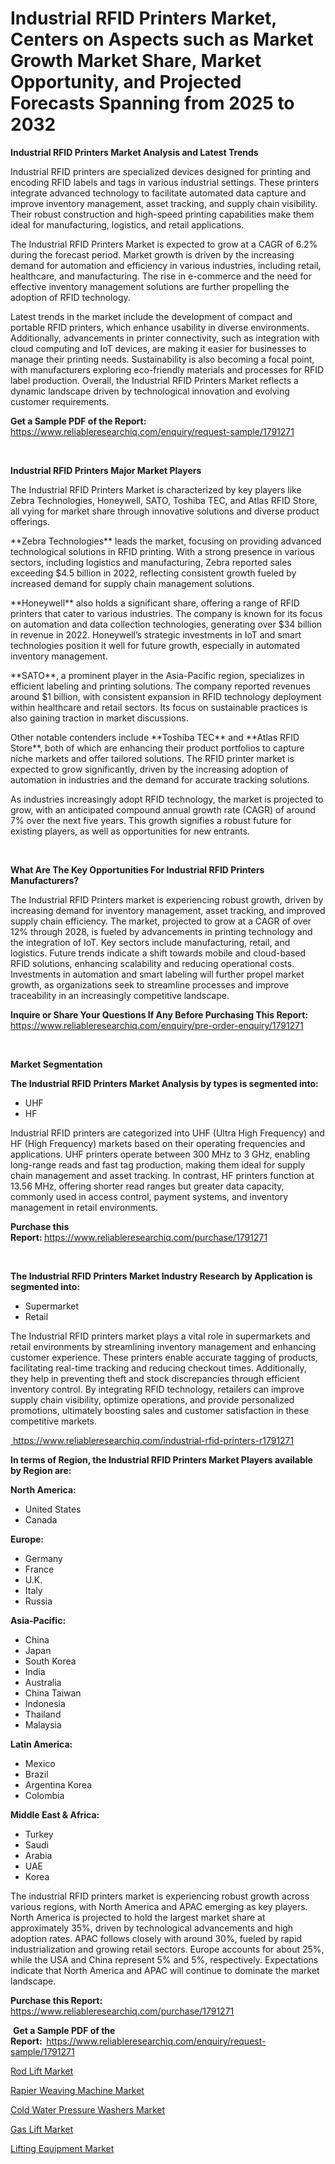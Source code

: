 <p><h1>Industrial RFID Printers Market, Centers on Aspects such as Market Growth Market Share, Market Opportunity, and Projected Forecasts Spanning from 2025 to 2032</h1></p><p><strong>Industrial RFID Printers Market Analysis and Latest Trends</strong></p>
<p><p>Industrial RFID printers are specialized devices designed for printing and encoding RFID labels and tags in various industrial settings. These printers integrate advanced technology to facilitate automated data capture and improve inventory management, asset tracking, and supply chain visibility. Their robust construction and high-speed printing capabilities make them ideal for manufacturing, logistics, and retail applications.</p><p>The Industrial RFID Printers Market is expected to grow at a CAGR of 6.2% during the forecast period. Market growth is driven by the increasing demand for automation and efficiency in various industries, including retail, healthcare, and manufacturing. The rise in e-commerce and the need for effective inventory management solutions are further propelling the adoption of RFID technology.</p><p>Latest trends in the market include the development of compact and portable RFID printers, which enhance usability in diverse environments. Additionally, advancements in printer connectivity, such as integration with cloud computing and IoT devices, are making it easier for businesses to manage their printing needs. Sustainability is also becoming a focal point, with manufacturers exploring eco-friendly materials and processes for RFID label production. Overall, the Industrial RFID Printers Market reflects a dynamic landscape driven by technological innovation and evolving customer requirements.</p></p>
<p><strong>Get a Sample PDF of the Report:&nbsp;</strong> <a href="https://www.reliableresearchiq.com/enquiry/request-sample/1791271?utm_campaign=1842&utm_medium=2&utm_source=Github&utm_content=ia&utm_term=09042025&utm_id=industrial-rfid-printers">https://www.reliableresearchiq.com/enquiry/request-sample/1791271</a></p>
<p>&nbsp;</p>
<p><strong>Industrial RFID Printers Major Market Players</strong></p>
<p><p>The Industrial RFID Printers Market is characterized by key players like Zebra Technologies, Honeywell, SATO, Toshiba TEC, and Atlas RFID Store, all vying for market share through innovative solutions and diverse product offerings. </p><p>**Zebra Technologies** leads the market, focusing on providing advanced technological solutions in RFID printing. With a strong presence in various sectors, including logistics and manufacturing, Zebra reported sales exceeding $4.5 billion in 2022, reflecting consistent growth fueled by increased demand for supply chain management solutions.</p><p>**Honeywell** also holds a significant share, offering a range of RFID printers that cater to various industries. The company is known for its focus on automation and data collection technologies, generating over $34 billion in revenue in 2022. Honeywell’s strategic investments in IoT and smart technologies position it well for future growth, especially in automated inventory management.</p><p>**SATO**, a prominent player in the Asia-Pacific region, specializes in efficient labeling and printing solutions. The company reported revenues around $1 billion, with consistent expansion in RFID technology deployment within healthcare and retail sectors. Its focus on sustainable practices is also gaining traction in market discussions.</p><p>Other notable contenders include **Toshiba TEC** and **Atlas RFID Store**, both of which are enhancing their product portfolios to capture niche markets and offer tailored solutions. The RFID printer market is expected to grow significantly, driven by the increasing adoption of automation in industries and the demand for accurate tracking solutions.</p><p>As industries increasingly adopt RFID technology, the market is projected to grow, with an anticipated compound annual growth rate (CAGR) of around 7% over the next five years. This growth signifies a robust future for existing players, as well as opportunities for new entrants.</p></p>
<p>&nbsp;</p>
<p><strong>What Are The Key Opportunities For Industrial RFID Printers Manufacturers?</strong></p>
<p><p>The Industrial RFID Printers market is experiencing robust growth, driven by increasing demand for inventory management, asset tracking, and improved supply chain efficiency. The market, projected to grow at a CAGR of over 12% through 2028, is fueled by advancements in printing technology and the integration of IoT. Key sectors include manufacturing, retail, and logistics. Future trends indicate a shift towards mobile and cloud-based RFID solutions, enhancing scalability and reducing operational costs. Investments in automation and smart labeling will further propel market growth, as organizations seek to streamline processes and improve traceability in an increasingly competitive landscape.</p></p>
<p><strong>Inquire or Share Your Questions If Any Before Purchasing This Report:</strong> <a href="https://www.reliableresearchiq.com/enquiry/pre-order-enquiry/1791271?utm_campaign=1842&utm_medium=2&utm_source=Github&utm_content=ia&utm_term=09042025&utm_id=industrial-rfid-printers">https://www.reliableresearchiq.com/enquiry/pre-order-enquiry/1791271</a></p>
<p>&nbsp;</p>
<p><strong>Market Segmentation</strong></p>
<p><strong>The Industrial RFID Printers Market Analysis by types is segmented into:</strong></p>
<p><ul><li>UHF</li><li>HF</li></ul></p>
<p><p>Industrial RFID printers are categorized into UHF (Ultra High Frequency) and HF (High Frequency) markets based on their operating frequencies and applications. UHF printers operate between 300 MHz to 3 GHz, enabling long-range reads and fast tag production, making them ideal for supply chain management and asset tracking. In contrast, HF printers function at 13.56 MHz, offering shorter read ranges but greater data capacity, commonly used in access control, payment systems, and inventory management in retail environments.</p></p>
<p><strong>Purchase this Report:&nbsp;</strong><a href="https://www.reliableresearchiq.com/purchase/1791271?utm_campaign=1842&utm_medium=2&utm_source=Github&utm_content=ia&utm_term=09042025&utm_id=industrial-rfid-printers">https://www.reliableresearchiq.com/purchase/1791271</a></p>
<p>&nbsp;</p>
<p><strong>The Industrial RFID Printers Market Industry Research by Application is segmented into:</strong></p>
<p><ul><li>Supermarket</li><li>Retail</li></ul></p>
<p><p>The Industrial RFID printers market plays a vital role in supermarkets and retail environments by streamlining inventory management and enhancing customer experience. These printers enable accurate tagging of products, facilitating real-time tracking and reducing checkout times. Additionally, they help in preventing theft and stock discrepancies through efficient inventory control. By integrating RFID technology, retailers can improve supply chain visibility, optimize operations, and provide personalized promotions, ultimately boosting sales and customer satisfaction in these competitive markets.</p></p>
<p><a href="https://www.reliableresearchiq.com/industrial-rfid-printers-r1791271?utm_campaign=1842&utm_medium=2&utm_source=Github&utm_content=ia&utm_term=09042025&utm_id=industrial-rfid-printers">&nbsp;https://www.reliableresearchiq.com/industrial-rfid-printers-r1791271</a></p>
<p><strong>In terms of Region, the Industrial RFID Printers Market Players available by Region are:</strong></p>
<p>
    <p> <strong> North America: </strong>
        <ul>
            <li>United States</li>
            <li>Canada</li>
        </ul>
        </p> 
    <p> <strong> Europe: </strong>
        <ul>
            <li>Germany</li>
            <li>France</li>
            <li>U.K.</li>
            <li>Italy</li>
            <li>Russia</li>
        </ul>
        </p> 
    <p> <strong> Asia-Pacific: </strong>
        <ul>
            <li>China</li>
            <li>Japan</li>
            <li>South Korea</li>
            <li>India</li>
            <li>Australia</li>
            <li>China Taiwan</li>
            <li>Indonesia</li>
            <li>Thailand</li>
            <li>Malaysia</li>
        </ul>
        </p> 
    <p> <strong> Latin America: </strong>
        <ul>
            <li>Mexico</li>
            <li>Brazil</li>
            <li>Argentina Korea</li>
            <li>Colombia</li>
        </ul>
        </p> 
    <p> <strong> Middle East & Africa: </strong>
        <ul>
            <li>Turkey</li>
            <li>Saudi</li>
            <li>Arabia</li>
            <li>UAE</li>
            <li>Korea</li>
        </ul>
    </p>
    </p>
<p><p>The industrial RFID printers market is experiencing robust growth across various regions, with North America and APAC emerging as key players. North America is projected to hold the largest market share at approximately 35%, driven by technological advancements and high adoption rates. APAC follows closely with around 30%, fueled by rapid industrialization and growing retail sectors. Europe accounts for about 25%, while the USA and China represent 5% and 5%, respectively. Expectations indicate that North America and APAC will continue to dominate the market landscape.</p></p>
<p><strong>Purchase this Report: </strong><a href="https://www.reliableresearchiq.com/purchase/1791271?utm_campaign=1842&utm_medium=2&utm_source=Github&utm_content=ia&utm_term=09042025&utm_id=industrial-rfid-printers">https://www.reliableresearchiq.com/purchase/1791271</a></p>
<p>&nbsp;<strong>Get a Sample PDF of the Report:&nbsp;&nbsp;</strong><a href="https://www.reliableresearchiq.com/enquiry/request-sample/1791271?utm_campaign=1842&utm_medium=2&utm_source=Github&utm_content=ia&utm_term=09042025&utm_id=industrial-rfid-printers">https://www.reliableresearchiq.com/enquiry/request-sample/1791271</a></p>
<p><strong></strong></p>
<p><p><a href="https://github.com/gitfwelday/Market-Research-Report-List-1/blob/main/rod-lift-market.md?utm_campaign=1842&utm_medium=2&utm_source=Github&utm_content=ia&utm_term=09042025&utm_id=industrial-rfid-printers">Rod Lift Market</a></p><p><a href="https://github.com/buseknoden2b/Market-Research-Report-List-1/blob/main/rapier-weaving-machine-market.md?utm_campaign=1842&utm_medium=2&utm_source=Github&utm_content=ia&utm_term=09042025&utm_id=industrial-rfid-printers">Rapier Weaving Machine Market</a></p><p><a href="https://github.com/mronmizoe/Market-Research-Report-List-1/blob/main/cold-water-pressure-washers-market.md?utm_campaign=1842&utm_medium=2&utm_source=Github&utm_content=ia&utm_term=09042025&utm_id=industrial-rfid-printers">Cold Water Pressure Washers Market</a></p><p><a href="https://github.com/makzzochil/Market-Research-Report-List-1/blob/main/gas-lift-market.md?utm_campaign=1842&utm_medium=2&utm_source=Github&utm_content=ia&utm_term=09042025&utm_id=industrial-rfid-printers">Gas Lift Market</a></p><p><a href="https://github.com/heinslakey2x/Market-Research-Report-List-1/blob/main/lifting-equipment-market.md?utm_campaign=1842&utm_medium=2&utm_source=Github&utm_content=ia&utm_term=09042025&utm_id=industrial-rfid-printers">Lifting Equipment Market</a></p></p>
